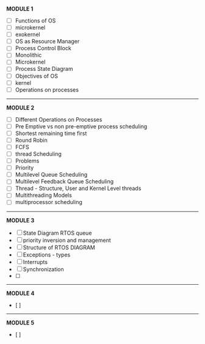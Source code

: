 **MODULE 1**
- [ ] Functions of OS
- [ ] microkernel
- [ ] exokernel
- [ ] OS as Resource Manager
- [ ] Process Control Block
- [ ] Monolithic
- [ ] Microkernel
- [ ] Process State Diagram
- [ ] Objectives of OS
- [ ] kernel
- [ ] Operations on processes
----
**MODULE 2**
- [ ] Different Operations on Processes
- [ ] Pre Emptive vs non pre-emptive process scheduling
- [ ] Shortest remaining time first
- [ ] Round Robin
- [ ] FCFS 
- [ ] thread Scheduling
- [ ] Problems
- [ ] Priority
- [ ] Multilevel Queue Scheduling
- [ ] Multilevel Feedback Queue Scheduling
- [ ] Thread - Structure, User and Kernel Level threads
- [ ] Multithreading Models
- [ ] multiprocessor scheduling
----
**MODULE 3**
- [ ] State Diagram RTOS queue
- [ ] priority inversion and management
- [ ] Structure of  RTOS DIAGRAM
- [ ] Exceptions - types 
- [ ] Interrupts
- [ ] Synchronization
- [ ] 
----
**MODULE 4**
- [ ] 
----
**MODULE 5**
- [ ] 